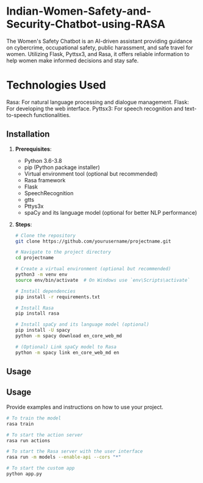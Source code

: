 # Indian-Women-Safety-and-Security-Chatbot-using-RASA
 The Women's Safety Chatbot is an AI-driven assistant providing guidance on cybercrime, occupational safety, public harassment, and safe travel for women. Utilizing Flask, Pyttsx3, and Rasa, it offers reliable information to help women make informed decisions and stay safe.
# Technologies Used
Rasa: For natural language processing and dialogue management.
Flask: For developing the web interface.
Pyttsx3: For speech recognition and text-to-speech functionalities.

## Installation

1. **Prerequisites**:
    - Python 3.6-3.8
    - pip (Python package installer)
    - Virtual environment tool (optional but recommended)
    - Rasa framework
    - Flask
    - SpeechRecognition
    - gtts
    - Pttys3x
    - spaCy and its language model (optional for better NLP performance)

2. **Steps**:
    ```bash
    # Clone the repository
    git clone https://github.com/yourusername/projectname.git

    # Navigate to the project directory
    cd projectname

    # Create a virtual environment (optional but recommended)
    python3 -m venv env
    source env/bin/activate  # On Windows use `env\Scripts\activate`

    # Install dependencies
    pip install -r requirements.txt

    # Install Rasa
    pip install rasa

    # Install spaCy and its language model (optional)
    pip install -U spacy
    python -m spacy download en_core_web_md

    # (Optional) Link spaCy model to Rasa
    python -m spacy link en_core_web_md en
    ```

## Usage

## Usage

Provide examples and instructions on how to use your project.

```bash
# To train the model
rasa train

# To start the action server
rasa run actions

# To start the Rasa server with the user interface
rasa run -m models --enable-api --cors "*"

# To start the custom app
python app.py
